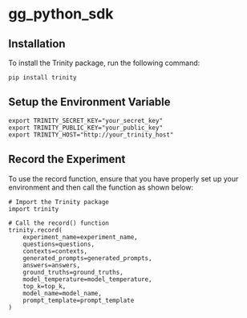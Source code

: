 # gg_python_sdk
## Installation
To install the Trinity package, run the following command:
```
pip install trinity
```

## Setup the Environment Variable
```
export TRINITY_SECRET_KEY="your_secret_key"
export TRINITY_PUBLIC_KEY="your_public_key"
export TRINITY_HOST="http://your_trinity_host"
```

## Record the Experiment
To use the record function, ensure that you have properly set up your environment and then call the function as shown below:

```
# Import the Trinity package
import trinity

# Call the record() function
trinity.record(
    experiment_name=experiment_name,
    questions=questions,
    contexts=contexts,
    generated_prompts=generated_prompts,
    answers=answers,
    ground_truths=ground_truths,
    model_temperature=model_temperature,
    top_k=top_k,
    model_name=model_name,
    prompt_template=prompt_template
)